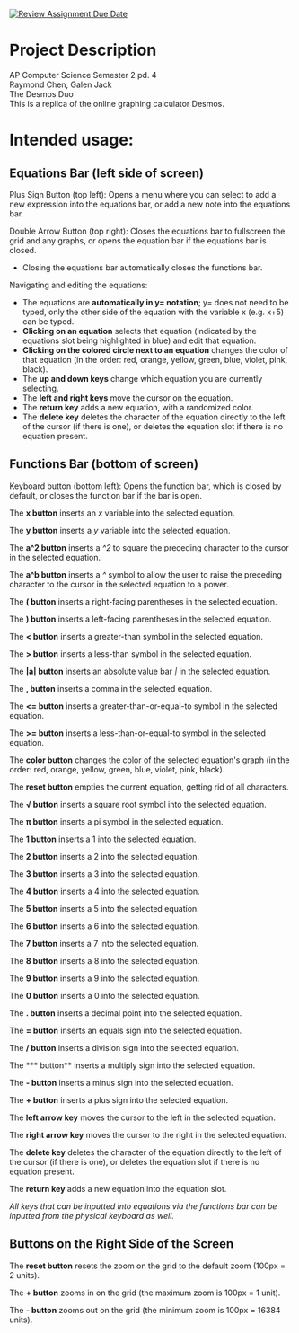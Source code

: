 [![Review Assignment Due Date](https://classroom.github.com/assets/deadline-readme-button-22041afd0340ce965d47ae6ef1cefeee28c7c493a6346c4f15d667ab976d596c.svg)](https://classroom.github.com/a/YxXKqIeT)
# Project Description

AP Computer Science Semester 2 pd. 4 \
Raymond Chen, Galen Jack \
The Desmos Duo \
This is a replica of the online graphing calculator Desmos. 

# Intended usage:

## Equations Bar (left side of screen)
Plus Sign Button (top left): Opens a menu where you can select to add a new expression into the equations bar, or add a new note into the equations bar.

Double Arrow Button (top right): Closes the equations bar to fullscreen the grid and any graphs, or opens the equation bar if the equations bar is closed.
- Closing the equations bar automatically closes the functions bar. 

Navigating and editing the equations:
- The equations are **automatically in y= notation**; y= does not need to be typed, only the other side of the equation with the variable x (e.g. x+5) can be typed.
- **Clicking on an equation** selects that equation (indicated by the equations slot being highlighted in blue) and edit that equation.
- **Clicking on the colored circle next to an equation** changes the color of that equation (in the order: red, orange, yellow, green, blue, violet, pink, black).
- The **up and down keys** change which equation you are currently selecting.
- The **left and right keys** move the cursor on the equation.
- The **return key** adds a new equation, with a randomized color.
- The **delete key** deletes the character of the equation directly to the left of the cursor (if there is one), or deletes the equation slot if there is no equation present.

## Functions Bar (bottom of screen)
Keyboard button (bottom left): Opens the function bar, which is closed by default, or closes the function bar if the bar is open.

The **x button** inserts an *x* variable into the selected equation.

The **y button** inserts a *y* variable into the selected equation.

The **a^2 button** inserts a *^2* to square the preceding character to the cursor in the selected equation.

The **a^b button** inserts a *^* symbol to allow the user to raise the preceding character to the cursor in the selected equation to a power.

The **( button** inserts a right-facing parentheses in the selected equation.

The **) button** inserts a left-facing parentheses in the selected equation.

The **< button** inserts a greater-than symbol in the selected equation.

The **> button** inserts a less-than symbol in the selected equation.

The **|a| button** inserts an absolute value bar *|* in the selected equation.

The **, button** inserts a comma in the selected equation.

The **<= button** inserts a greater-than-or-equal-to symbol in the selected equation.

The **>= button** inserts a less-than-or-equal-to symbol in the selected equation.

The **color button** changes the color of the selected equation's graph (in the order: red, orange, yellow, green, blue, violet, pink, black).

The **reset button** empties the current equation, getting rid of all characters. 

The **√ button** inserts a square root symbol into the selected equation.

The **π button** inserts a pi symbol in the selected equation.

The **1 button** inserts a 1 into the selected equation.

The **2 button** inserts a 2 into the selected equation.

The **3 button** inserts a 3 into the selected equation.

The **4 button** inserts a 4 into the selected equation.

The **5 button** inserts a 5 into the selected equation.

The **6 button** inserts a 6 into the selected equation.

The **7 button** inserts a 7 into the selected equation.

The **8 button** inserts a 8 into the selected equation.

The **9 button** inserts a 9 into the selected equation.

The **0 button** inserts a 0 into the selected equation.

The **. button** inserts a decimal point into the selected equation.

The **= button** inserts an equals sign into the selected equation.

The **/ button** inserts a division sign into the selected equation.

The *** button** inserts a multiply sign into the selected equation.

The **- button** inserts a minus sign into the selected equation.

The **+ button** inserts a plus sign into the selected equation.

The **left arrow key** moves the cursor to the left in the selected equation.

The **right arrow key** moves the cursor to the right in the selected equation.

The **delete key** deletes the character of the equation directly to the left of the cursor (if there is one), or deletes the equation slot if there is no equation present.

The **return key** adds a new equation into the equation slot.

*All keys that can be inputted into equations via the functions bar can be inputted from the physical keyboard as well.*

## Buttons on the Right Side of the Screen
The **reset button** resets the zoom on the grid to the default zoom (100px = 2 units).

The **+ button** zooms in on the grid (the maximum zoom is 100px = 1 unit).

The **- button** zooms out on the grid (the minimum zoom is 100px = 16384 units).